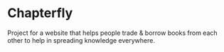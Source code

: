 # Chapterfly
 Project for a website that helps people trade & borrow books from each other to help in spreading knowledge everywhere.
